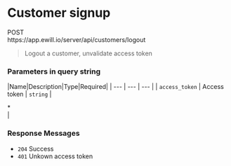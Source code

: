 # Customer signup

<div class="method method-post">POST</div> <span class="url">https://app.ewill.io/server/api/customers/logout</span>

> Logout a customer, unvalidate access token

### Parameters in query string

|Name|Description|Type|Required|
| --- | --- | --- |
| `access_token` | Access token | `string` | <div class="required">*</div> |

### Response Messages

* `204` Success
* `401` Unkown access token
